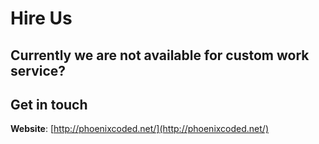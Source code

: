 # Hire Us

## Currently we are not available for custom work service?

## Get in touch

**Website**: [http://phoenixcoded.net/](http://phoenixcoded.net/)

